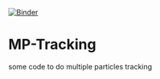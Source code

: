 [![Binder](https://mybinder.org/badge_logo.svg)](https://mybinder.org/v2/gh/NanoTLab/HEAD?labpath=https%3A%2F%2Fgithub.com%2FNanoTLab%2FMP-Tracking%2Fblob%2Fmain%2FMultipleParticleTracking.ipynb)

# MP-Tracking
some code to do multiple particles tracking
